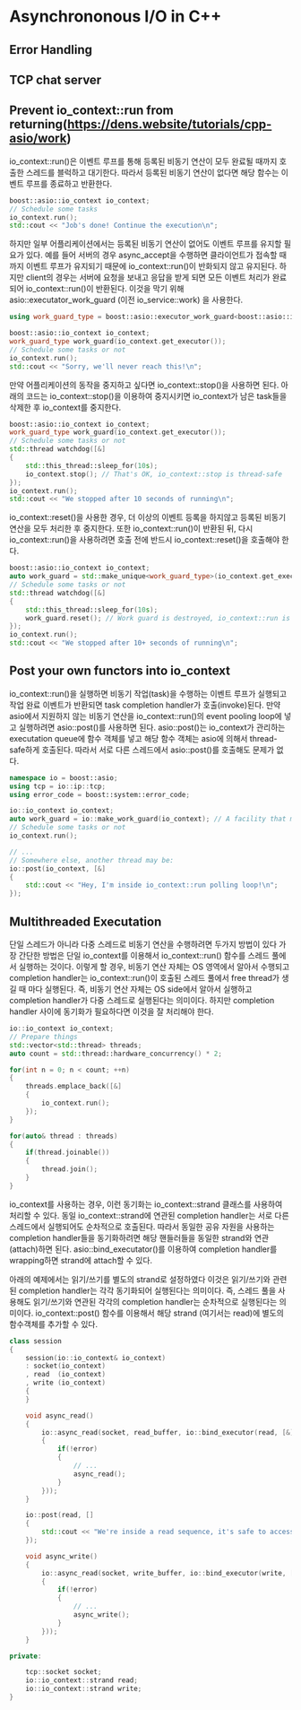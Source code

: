 # Asynchrononous I/O in C++

## Error Handling

## TCP chat server

## Prevent io_context::run from returning(<https://dens.website/tutorials/cpp-asio/work>)

io_context::run()은 이벤트 루프를 통해 등록된 비동기 연산이 모두 완료될 때까지 호출한 스레드를 블럭하고 대기한다. 따라서 등록된 비동기 연산이 없다면 해당 함수는 이벤트 루프를 종료하고 반환한다.

```c++
boost::asio::io_context io_context;
// Schedule some tasks
io_context.run();
std::cout << "Job's done! Continue the execution\n";
```

하지만 일부 어플리케이션에서는 등록된 비동기 연산이 없어도 이벤트 루프를 유지할 필요가 있다. 예를 들어 서버의 경우 async_accept을 수행하면 클라이언트가 접속할 때까지 이벤트 루프가 유지되기 때문에 io_context::run()이 반화되지 않고 유지된다. 하지만 client의 경우는 서버에 요청을 보내고 응답을 받게 되면 모든 이벤트 처리가 완료되어 io_context::run()이 반환된다. 이것을 막기 위해 asio::executator_work_guard (이전 io_service::work) 을 사용한다.

```c++
using work_guard_type = boost::asio::executor_work_guard<boost::asio::io_context::executor_type>;

boost::asio::io_context io_context;
work_guard_type work_guard(io_context.get_executor());
// Schedule some tasks or not
io_context.run();
std::cout << "Sorry, we'll never reach this!\n";
```

만약 어플리케이션의 동작을 중지하고 싶다면 io_context::stop()을 사용하면 된다. 아래의 코드는 io_context::stop()을 이용하여 중지시키면 io_context가 남은 task들을 삭제한 후 io_context를 중지한다.

```c++
boost::asio::io_context io_context;
work_guard_type work_guard(io_context.get_executor());
// Schedule some tasks or not
std::thread watchdog([&]
{
    std::this_thread::sleep_for(10s);
    io_context.stop(); // That's OK, io_context::stop is thread-safe
});
io_context.run();
std::cout << "We stopped after 10 seconds of running\n";
```

io_context::reset()을 사용한 경우, 더 이상의 이벤트 등록을 하지않고 등록된 비동기 연산을 모두 처리한 후 중지한다. 또한 io_context::run()이 반환된 뒤, 다시 io_context::run()을 사용하려면 호출 전에 반드시 io_context::reset()을 호출해야 한다.

```c++
boost::asio::io_context io_context;
auto work_guard = std::make_unique<work_guard_type>(io_context.get_executor());
// Schedule some tasks or not
std::thread watchdog([&]
{
    std::this_thread::sleep_for(10s);
    work_guard.reset(); // Work guard is destroyed, io_context::run is free to return
});
io_context.run();
std::cout << "We stopped after 10+ seconds of running\n";
```

## Post your own functors into io_context

io_context::run()을 실행하면 비동기 작업(task)을 수행하는 이벤트 루프가 실행되고 작업 완료 이벤트가 반환되면 task completion handler가 호출(invoke)된다.
만약 asio에서 지원하지 않는 비동기 연산을 io_context::run()의 event pooling loop에 넣고 실행하려면 asio::post()를 사용하면 된다. asio::post()는 io_context가 관리하는 executation queue에 함수 객체를 넣고 해당 함수 객체는 asio에 의해서 thread-safe하게 호출된다. 따라서 서로 다른 스레드에서 asio::post()를 호출해도 문제가 없다.

```c++
namespace io = boost::asio;
using tcp = io::ip::tcp;
using error_code = boost::system::error_code;

io::io_context io_context;
auto work_guard = io::make_work_guard(io_context); // A facility that makes life easier
// Schedule some tasks or not
io_context.run();

// ...
// Somewhere else, another thread may be:
io::post(io_context, [&]
{
    std::cout << "Hey, I'm inside io_context::run polling loop!\n";
});
```

## Multithreaded Executation

단일 스레드가 아니라 다중 스레드로 비동기 연산을 수행하려면 두가지 방법이 있다 가장 간단한 방법은 단일 io_context를 이용해서 io_context::run() 함수를 스레드 풀에서 실행하는 것이다. 이렇게 할 경우, 비동기 연산 자체는 OS 영역에서 알아서 수행되고 completion handler는 io_context::run()이 호출된 스레드 풀에서 free thread가 생길 때 마다 실행된다. 즉, 비동기 연산 자체는 OS side에서 알아서 실행하고 completion handler가 다중 스레드로 실행된다는 의미이다. 하지만 completion handler 사이에 동기화가 필요하다면 이것을 잘 처리해야 한다.

```c++
io::io_context io_context;
// Prepare things
std::vector<std::thread> threads;
auto count = std::thread::hardware_concurrency() * 2;

for(int n = 0; n < count; ++n)
{
    threads.emplace_back([&]
    {
        io_context.run();
    });
}

for(auto& thread : threads)
{
    if(thread.joinable())
    {
        thread.join();
    }
}
```

io_context를 사용하는 경우, 이런 동기화는 io_context::strand 클래스를 사용하여 처리할 수 있다.
동일 io_context::strand에 연관된 completion handler는 서로 다른 스레드에서 실행되어도 순차적으로 호출된다. 따라서 동일한 공유 자원을 사용하는 completion handler들을 동기화하려면 해당 핸들러들을 동일한 strand와 연관(attach)하면 된다. asio::bind_executator()를 이용하여 completion handler를 wrapping하면 strand에 attach할 수 있다.

아래의 예제에서는 읽기/쓰기를 별도의 strand로 설정하였다 이것은 읽기/쓰기와 관련된 completion handler는 각각 동기화되어 실행된다는 의미이다. 즉, 스레드 풀을 사용해도 읽기/쓰기와 연관된 각각의 completion handler는 순차적으로 실행된다는 의미이다. io_context::post() 함수를 이용해서 해당 strand (여기서는 read)에 별도의 함수객체를 추가할 수 있다.

```c++
class session
{
    session(io::io_context& io_context)
    : socket(io_context)
    , read  (io_context)
    , write (io_context)
    {
    }

    void async_read()
    {
        io::async_read(socket, read_buffer, io::bind_executor(read, [&] (error_code error, std::size_t bytes_transferred)
        {
            if(!error)
            {
                // ...
                async_read();
            }
        }));
    }

    io::post(read, []
    {
        std::cout << "We're inside a read sequence, it's safe to access a read-related data here!\n";
    });

    void async_write()
    {
        io::async_read(socket, write_buffer, io::bind_executor(write, [&] (error_code error, std::size_t bytes_transferred)
        {
            if(!error)
            {
                // ...
                async_write();
            }
        }));
    }

private:

    tcp::socket socket;
    io::io_context::strand read;
    io::io_context::strand write;
}
```
